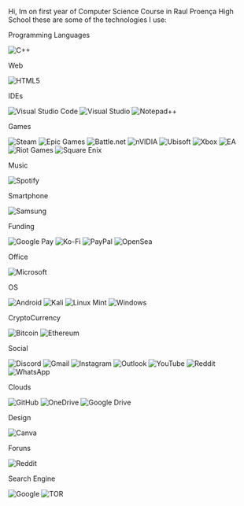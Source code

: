 Hi, Im on first year of Computer Science Course in Raul Proença High School these are some of the technologies I use: 

Programming Languages


![C++](https://img.shields.io/badge/c++-%2300599C.svg?style=for-the-badge&logo=c%2B%2B&logoColor=white)

Web


![HTML5](https://img.shields.io/badge/html5-%23E34F26.svg?style=for-the-badge&logo=html5&logoColor=white)


IDEs


![Visual Studio Code](https://img.shields.io/badge/Visual%20Studio%20Code-0078d7.svg?style=for-the-badge&logo=visual-studio-code&logoColor=white) ![Visual Studio](https://img.shields.io/badge/Visual%20Studio-5C2D91.svg?style=for-the-badge&logo=visual-studio&logoColor=white)  ![Notepad++](https://img.shields.io/badge/Notepad++-90E59A.svg?style=for-the-badge&logo=notepad%2b%2b&logoColor=black)



Games

![Steam](https://img.shields.io/badge/steam-%23000000.svg?style=for-the-badge&logo=steam&logoColor=white) ![Epic Games](https://img.shields.io/badge/epicgames-%23313131.svg?style=for-the-badge&logo=epicgames&logoColor=white)  ![Battle.net](https://img.shields.io/badge/battle.net-%2300AEFF.svg?style=for-the-badge&logo=battle.net&logoColor=white)  ![nVIDIA](https://img.shields.io/badge/nVIDIA-%2376B900.svg?style=for-the-badge&logo=nVIDIA&logoColor=white)  ![Ubisoft](https://img.shields.io/badge/Ubisoft-%23F5F5F5.svg?style=for-the-badge&logo=Ubisoft&logoColor=black) ![Xbox](https://img.shields.io/badge/xbox-%23107C10.svg?style=for-the-badge&logo=xbox&logoColor=white)  ![EA](https://img.shields.io/badge/ea-%23000000.svg?style=for-the-badge&logo=ea&logoColor=white)  ![Riot Games](https://img.shields.io/badge/riotgames-D32936.svg?style=for-the-badge&logo=riotgames&logoColor=white) ![Square Enix](https://img.shields.io/badge/SquareEnix-%23ED1C24.svg?style=for-the-badge&logo=SquareEnix&logoColor=white)


Music

![Spotify](https://img.shields.io/badge/Spotify-1ED760?style=for-the-badge&logo=spotify&logoColor=white)

Smartphone

![Samsung](https://img.shields.io/badge/Samsung-%231428A0.svg?style=for-the-badge&logo=samsung&logoColor=white)

Funding

![Google Pay](https://img.shields.io/badge/GooglePay-%233780F1.svg?style=for-the-badge&logo=Google-Pay&logoColor=white) ![Ko-Fi](https://img.shields.io/badge/Ko--fi-F16061?style=for-the-badge&logo=ko-fi&logoColor=white) ![PayPal](https://img.shields.io/badge/PayPal-00457C?style=for-the-badge&logo=paypal&logoColor=white) ![OpenSea](https://img.shields.io/badge/OpenSea-%232081E2.svg?style=for-the-badge&logo=opensea&logoColor=white)

Office

![Microsoft](https://img.shields.io/badge/Microsoft-0078D4?style=for-the-badge&logo=microsoft&logoColor=white)

OS

![Android](https://img.shields.io/badge/Android-3DDC84?style=for-the-badge&logo=android&logoColor=white)  ![Kali](https://img.shields.io/badge/Kali-268BEE?style=for-the-badge&logo=kalilinux&logoColor=white)  ![Linux Mint](https://img.shields.io/badge/Linux%20Mint-87CF3E?style=for-the-badge&logo=Linux%20Mint&logoColor=white) ![Windows](https://img.shields.io/badge/Windows-0078D6?style=for-the-badge&logo=windows&logoColor=white)

CryptoCurrency

![Bitcoin](https://img.shields.io/badge/Bitcoin-000?style=for-the-badge&logo=bitcoin&logoColor=white) ![Ethereum](https://img.shields.io/badge/Ethereum-3C3C3D?style=for-the-badge&logo=Ethereum&logoColor=white) 

Social

![Discord](https://img.shields.io/badge/Discord-%235865F2.svg?style=for-the-badge&logo=discord&logoColor=white) 	![Gmail](https://img.shields.io/badge/Gmail-D14836?style=for-the-badge&logo=gmail&logoColor=white) ![Instagram](https://img.shields.io/badge/Instagram-%23E4405F.svg?style=for-the-badge&logo=Instagram&logoColor=white)  ![Outlook](https://img.shields.io/badge/Microsoft_Outlook-0078D4?style=for-the-badge&logo=microsoft-outlook&logoColor=white)   ![YouTube](https://img.shields.io/badge/YouTube-%23FF0000.svg?style=for-the-badge&logo=YouTube&logoColor=white) ![Reddit](https://img.shields.io/badge/Reddit-%23FF4500.svg?style=for-the-badge&logo=Reddit&logoColor=white)  ![WhatsApp](https://img.shields.io/badge/WhatsApp-25D366?style=for-the-badge&logo=whatsapp&logoColor=white)

Clouds

![GitHub](https://img.shields.io/badge/github-%23121011.svg?style=for-the-badge&logo=github&logoColor=white)  ![OneDrive](https://img.shields.io/badge/OneDrive-0078D4.svg?style=for-the-badge&logo=microsoftonedrive&logoColor=white)  ![Google Drive](https://img.shields.io/badge/Google%20Drive-4285F4?style=for-the-badge&logo=googledrive&logoColor=white)

Design

![Canva](https://img.shields.io/badge/Canva-%2300C4CC.svg?style=for-the-badge&logo=Canva&logoColor=white) 

Foruns

![Reddit](https://img.shields.io/badge/Reddit-%23FF4500.svg?style=for-the-badge&logo=Reddit&logoColor=white)

Search Engine

![Google](https://img.shields.io/badge/google-4285F4?style=for-the-badge&logo=google&logoColor=white) ![TOR](https://img.shields.io/badge/tor-%237E4798.svg?style=for-the-badge&logo=tor-project&logoColor=white)




